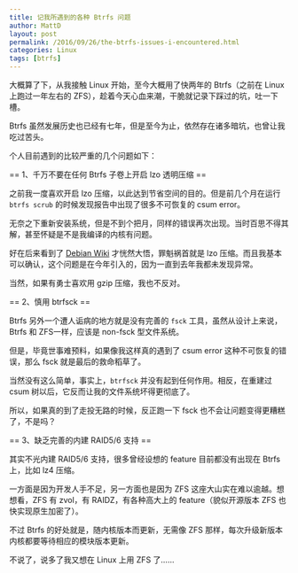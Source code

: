 ```yaml
---
title: 记我所遇到的各种 Btrfs 问题 
author: MattD
layout: post
permalink: /2016/09/26/the-btrfs-issues-i-encountered.html
categories: Linux
tags: [btrfs]
---
```


大概算了下，从我接触 Linux 开始，至今大概用了快两年的 Btrfs（之前在 Linux 上跑过一年左右的 ZFS），趁着今天心血来潮，干脆就记录下踩过的坑，吐一下槽。

Btrfs 虽然发展历史也已经有七年，但是至今为止，依然存在诸多暗坑，也曾让我吃过苦头。

个人目前遇到的比较严重的几个问题如下：

== 1、千万不要在任何 Btrfs 子卷上开启 lzo 透明压缩 ==

之前我一度喜欢开启 lzo 压缩，以此达到节省空间的目的。但是前几个月在运行 `btrfs scrub` 的时候发现报告中出现了很多不可恢复的 csum error。

无奈之下重新安装系统，但是不到个把月，同样的错误再次出现。当时百思不得其解，甚至怀疑是不是我编译的内核有问题。

好在后来看到了 [Debian Wiki](https://wiki.debian.org/Btrfs#WARNINGS) 才恍然大悟，罪魁祸首就是 lzo 压缩。而且我基本可以确认，这个问题是在今年引入的，因为一直到去年我都未发现异常。

当然，如果有勇士喜欢用 gzip 压缩，我也不反对。

<!-- more -->

== 2、慎用 btrfsck ==

Btrfs 另外一个遭人诟病的地方就是没有完善的 `fsck` 工具，虽然从设计上来说，Btrfs 和 ZFS一样，应该是 non-fsck 型文件系统。

但是，毕竟世事难预料，如果像我这样真的遇到了 csum error 这种不可恢复的错误，那么 fsck 就是最后的救命稻草了。

当然没有这么简单，事实上，`btrfsck` 并没有起到任何作用。相反，在重建过 csum 树以后，它反而让我的文件系统坏得更彻底了。

所以，如果真的到了走投无路的时候，反正跑一下 fsck 也不会让问题变得更糟糕了，不是吗？

== 3、缺乏完善的内建 RAID5/6 支持 ==

其实不光内建 RAID5/6 支持，很多曾经设想的 feature 目前都没有出现在 Btrfs 上，比如 lz4 压缩。

一方面是因为开发人手不足，另一方面也是因为 ZFS 这座大山实在难以逾越。想想看，ZFS 有 zvol，有 RAIDZ，有各种高大上的 feature（貌似开源版本 ZFS 也快实现原生加密了）。

不过 Btrfs 的好处就是，随内核版本而更新，无需像 ZFS 那样，每次升级新版本内核都要等待相应的模块版本更新。

不说了，说多了我又想在 Linux 上用 ZFS 了……
